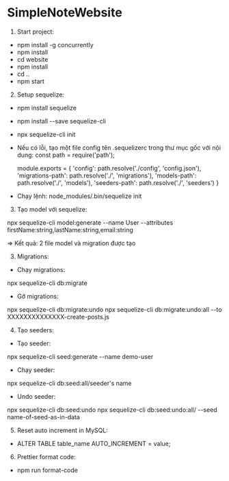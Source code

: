 # SimpleNoteWebsite

1. Start project:
-   npm install -g concurrently
-   npm install
-   cd website
-   npm install
-   cd ..
-   npm start

2. Setup sequelize:

-   npm install sequelize
-   npm install --save sequelize-cli
-   npx sequelize-cli init
-   Nếu có lỗi, tạo một file config tên .sequelizerc trong thư mục gốc với nội dung:
    const path = require('path');

    module.exports = {
    'config': path.resolve('./config', 'config.json'),
    'migrations-path': path.resolve('./', 'migrations'),
    'models-path': path.resolve('./', 'models'),
    'seeders-path': path.resolve('./', 'seeders')
    }

-   Chạy lệnh: node_modules/.bin/sequelize init

3. Tạo model với sequelize:

npx sequelize-cli model:generate --name User --attributes firstName:string,lastName:string,email:string

=> Kết quả: 2 file model và migration được tạo

3. Migrations:

-   Chạy migrations:

npx sequelize-cli db:migrate

-   Gỡ migrations:

npx sequelize-cli db:migrate:undo
npx sequelize-cli db:migrate:undo:all --to XXXXXXXXXXXXXX-create-posts.js

4. Tạo seeders:

-   Tạo seeder:

npx sequelize-cli seed:generate --name demo-user

-   Chạy seeder:

npx sequelize-cli db:seed:all/seeder's name

-   Undo seeder:

npx sequelize-cli db:seed:undo
npx sequelize-cli db:seed:undo:all/ --seed name-of-seed-as-in-data

5. Reset auto increment in MySQL:

-   ALTER TABLE table_name AUTO_INCREMENT = value;

6. Prettier format code:

-   npm run format-code
